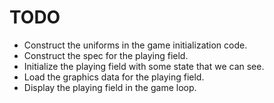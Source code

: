 # TODO
* Construct the uniforms in the game initialization code.
* Construct the spec for the playing field.
* Initialize the playing field with some state that we can see.
* Load the graphics data for the playing field.
* Display the playing field in the game loop.

